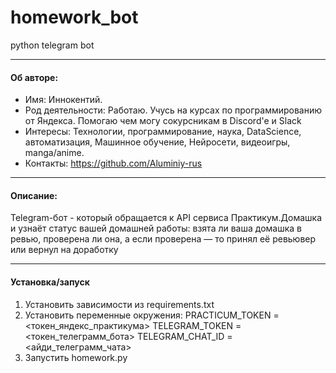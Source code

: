# homework_bot
python telegram bot

---

#### **Об авторе:**
* Имя: Иннокентий.
* Род деятельности: Работаю. Учусь на курсах по программированию от Яндекса. Помогаю чем могу сокурсникам в Discord'e и Slack
* Интересы: Технологии, программирование, наука, DataScience, автоматизация, Машинное обучение, Нейросети, видеоигры, manga/anime.
* Контакты: https://github.com/Aluminiy-rus

---

#### **Описание:**
Telegram-бот - который обращается к API сервиса Практикум.Домашка и узнаёт статус вашей домашней работы: взята ли ваша домашка в ревью, проверена ли она, а если проверена — то принял её ревьювер или вернул на доработку

---

#### **Установка/запуск**
1. Установить зависимости из requirements.txt
2. Установить переменные окружения:
    PRACTICUM_TOKEN = <токен_яндекс_практикума>
    TELEGRAM_TOKEN = <токен_телеграмм_бота>
    TELEGRAM_CHAT_ID = <айди_телеграмм_чата>
3. Запустить homework.py
